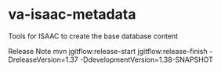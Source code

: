 va-isaac-metadata
======================

Tools for ISAAC to create the base database content

Release Note
mvn jgitflow:release-start jgitflow:release-finish -DreleaseVersion=1.37 -DdevelopmentVersion=1.38-SNAPSHOT